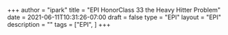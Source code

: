 +++
author = "ipark"
title = "EPI HonorClass 33 the Heavy Hitter Problem"
date =  2021-06-11T10:31:26-07:00
draft =  false
type = "EPI"
layout = "EPI"
description = ""
tags = ["EPI", 
]
+++

